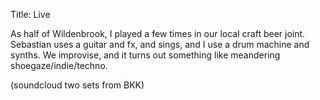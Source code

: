 Title: Live

As half of Wildenbrook, I played a few times in our local craft beer joint.
Sebastian uses a guitar and fx, and sings, and I use a drum machine and synths.
We improvise, and it turns out something like meandering shoegaze/indie/techno.

(soundcloud two sets from BKK)
